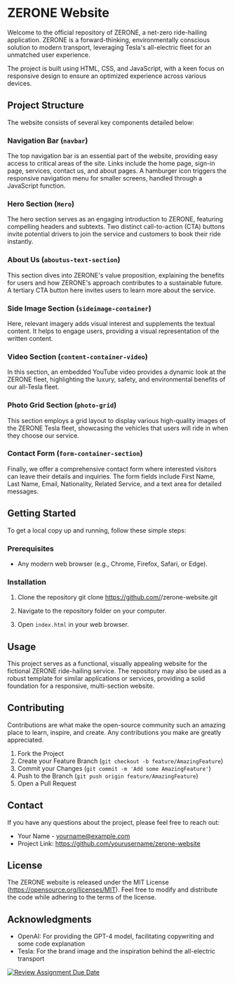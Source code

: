 # ZERONE Website

Welcome to the official repository of ZERONE, a net-zero ride-hailing application. ZERONE is a forward-thinking, environmentally conscious solution to modern transport, leveraging Tesla's all-electric fleet for an unmatched user experience.

The project is built using HTML, CSS, and JavaScript, with a keen focus on responsive design to ensure an optimized experience across various devices.

## Project Structure

The website consists of several key components detailed below:

### Navigation Bar (`navbar`)

The top navigation bar is an essential part of the website, providing easy access to critical areas of the site. Links include the home page, sign-in page, services, contact us, and about pages. A hamburger icon triggers the responsive navigation menu for smaller screens, handled through a JavaScript function.

### Hero Section (`Hero`)

The hero section serves as an engaging introduction to ZERONE, featuring compelling headers and subtexts. Two distinct call-to-action (CTA) buttons invite potential drivers to join the service and customers to book their ride instantly.

### About Us (`aboutus-text-section`)

This section dives into ZERONE's value proposition, explaining the benefits for users and how ZERONE's approach contributes to a sustainable future. A tertiary CTA button here invites users to learn more about the service.

### Side Image Section (`sideimage-container`)

Here, relevant imagery adds visual interest and supplements the textual content. It helps to engage users, providing a visual representation of the written content.

### Video Section (`content-container-video`)

In this section, an embedded YouTube video provides a dynamic look at the ZERONE fleet, highlighting the luxury, safety, and environmental benefits of our all-Tesla fleet.

### Photo Grid Section (`photo-grid`)

This section employs a grid layout to display various high-quality images of the ZERONE Tesla fleet, showcasing the vehicles that users will ride in when they choose our service.

### Contact Form (`form-container-section`)

Finally, we offer a comprehensive contact form where interested visitors can leave their details and inquiries. The form fields include First Name, Last Name, Email, Nationality, Related Service, and a text area for detailed messages.

## Getting Started

To get a local copy up and running, follow these simple steps:

### Prerequisites

- Any modern web browser (e.g., Chrome, Firefox, Safari, or Edge).

### Installation

1. Clone the repository
git clone https://github.com/<your-github-username>/zerone-website.git

2. Navigate to the repository folder on your computer.
3. Open `index.html` in your web browser.

## Usage

This project serves as a functional, visually appealing website for the fictional ZERONE ride-hailing service. The repository may also be used as a robust template for similar applications or services, providing a solid foundation for a responsive, multi-section website.

## Contributing

Contributions are what make the open-source community such an amazing place to learn, inspire, and create. Any contributions you make are greatly appreciated.

1. Fork the Project
2. Create your Feature Branch (`git checkout -b feature/AmazingFeature`)
3. Commit your Changes (`git commit -m 'Add some AmazingFeature'`)
4. Push to the Branch (`git push origin feature/AmazingFeature`)
5. Open a Pull Request

## Contact

If you have any questions about the project, please feel free to reach out:

- Your Name - yourname@example.com
- Project Link: https://github.com/yourusername/zerone-website

## License

The ZERONE website is released under the MIT License (https://opensource.org/licenses/MIT). Feel free to modify and distribute the code while adhering to the terms of the license.

## Acknowledgments

- OpenAI: For providing the GPT-4 model, facilitating copywriting and some code explanation
- Tesla: For the brand image and the inspiration behind the all-electric transport


[![Review Assignment Due Date](https://classroom.github.com/assets/deadline-readme-button-24ddc0f5d75046c5622901739e7c5dd533143b0c8e959d652212380cedb1ea36.svg)](https://classroom.github.com/a/6H2sAzcR)
